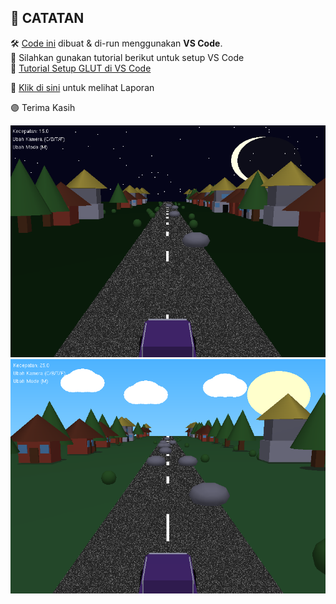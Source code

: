 ## 📒 CATATAN
 
🛠️ [Code ini](https://github.com/akmalscript/GKV-A1/blob/main/Tugas%20Besar%20-%20Kelompok%201/SourceCode.cpp) dibuat & di-run menggunakan **VS Code**.  
📘 Silahkan gunakan tutorial berikut untuk setup VS Code  
🔗 [Tutorial Setup GLUT di VS Code](https://sugar-script-430.notion.site/Tutorial-Setup-GLUT-di-VSCode-1b1bded9d4fb80249cb1d771dc524f8b?pvs=4)

📒 [Klik di sini](https://github.com/akmalscript/GKV-A1/blob/main/Tugas%20Besar%20-%20Kelompok%201/Kelompok-1_GKV-A1.pdf) untuk melihat Laporan 

🟣 Terima Kasih

![MainObject Render](/Tugas%20Besar%20-%20Kelompok%201/[screenshot]ModeMalam.png)
![MainObject Render](/Tugas%20Besar%20-%20Kelompok%201/[screenshot]ModeSiang.png)